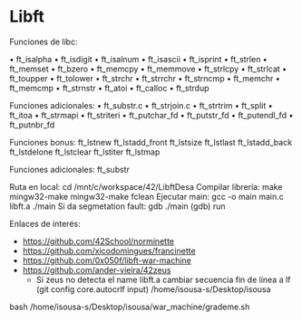 # Libft

Funciones de libc:

• ft_isalpha
• ft_isdigit
• ft_isalnum
• ft_isascii
• ft_isprint
• ft_strlen
• ft_memset
• ft_bzero
• ft_memcpy
• ft_memmove
• ft_strlcpy
• ft_strlcat
• ft_toupper
• ft_tolower
• ft_strchr
• ft_strrchr
• ft_strncmp
• ft_memchr
• ft_memcmp
• ft_strnstr
• ft_atoi
• ft_calloc
• ft_strdup

Funciones adicionales:
• ft_substr.c
• ft_strjoin.c
• ft_strtrim
• ft_split
• ft_itoa
• ft_strmapi
• ft_striteri
• ft_putchar_fd
• ft_putstr_fd
• ft_putendl_fd
• ft_putnbr_fd

Funciones bonus:
ft_lstnew
ft_lstadd_front
ft_lstsize
ft_lstlast
ft_lstadd_back
ft_lstdelone
ft_lstclear
ft_lstiter
ft_lstmap


Funciones adicionales:
ft_substr

Ruta en local:
	cd /mnt/c/workspace/42/LibftDesa
Compilar librería: 
	make
	mingw32-make
	mingw32-make fclean
Ejecutar main: 
	gcc -o main main.c libft.a
	./main
Si da segmetation fault:
	gdb ./main
	(gdb) run




Enlaces de interés:
- https://github.com/42School/norminette
- https://github.com/xicodomingues/francinette
- https://github.com/0x050f/libft-war-machine
- https://github.com/ander-vieira/42zeus
	* Si zeus no detecta el name libft.a cambiar secuencia fin de línea a lf (git config core.autocrlf input)
/home/isousa-s/Desktop/isousa

bash /home/isousa-s/Desktop/isousa/war_machine/grademe.sh